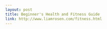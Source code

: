 ```yaml
---
layout: post
title: Beginner's Health and Fitness Guide
link: http://www.liamrosen.com/fitness.html
---
```

